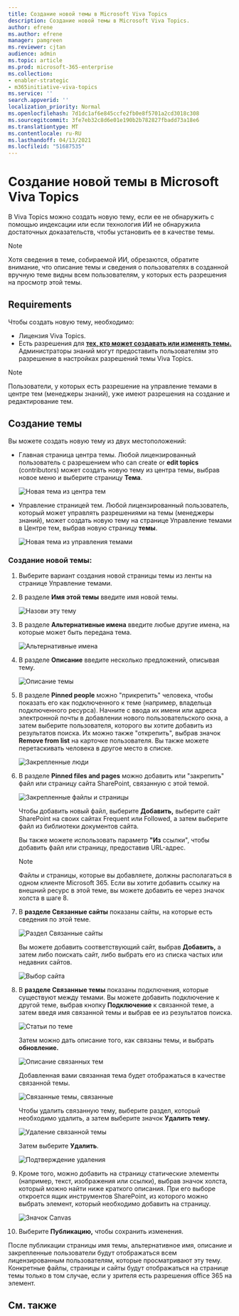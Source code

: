 ```yaml
---
title: Создание новой темы в Microsoft Viva Topics
description: Создание новой темы в Microsoft Viva Topics.
author: efrene
ms.author: efrene
manager: pamgreen
ms.reviewer: cjtan
audience: admin
ms.topic: article
ms.prod: microsoft-365-enterprise
ms.collection:
- enabler-strategic
- m365initiative-viva-topics
ms.service: ''
search.appverid: ''
localization_priority: Normal
ms.openlocfilehash: 7d1dc1af6e845ccfe2fb0e8f5701a2cd3018c308
ms.sourcegitcommit: 3fe7eb32c8d6e01e190b2b782827fbadd73a18e6
ms.translationtype: MT
ms.contentlocale: ru-RU
ms.lasthandoff: 04/13/2021
ms.locfileid: "51687535"
---
```

# <a name="create-a-new-topic-in-microsoft-viva-topics"></a>Создание новой темы в Microsoft Viva Topics

В Viva Topics можно создать новую тему, если ее не обнаружить с помощью индексации или если технология ИИ не обнаружила достаточных доказательств, чтобы установить ее в качестве темы.

> [!Note] 
> Хотя сведения в теме, собираемой [](topic-experiences-security-trimming.md)ИИ, обрезаются, обратите внимание, что описание темы и сведения о пользователях в созданной вручную теме видны всем пользователям, у которых есть разрешения на просмотр этой темы. 


## <a name="requirements"></a>Requirements

Чтобы создать новую тему, необходимо:
- Лицензия Viva Topics.
- Есть разрешения для [**тех, кто может создавать или изменять темы.**](./topic-experiences-user-permissions.md) Администраторы знаний могут предоставить пользователям это разрешение в настройках разрешений темы Viva Topics. 

> [!Note] 
> Пользователи, у которых есть разрешение на управление темами в центре тем (менеджеры знаний), уже имеют разрешения на создание и редактирование тем.

## <a name="to-create-a-topic"></a>Создание темы

Вы можете создать новую тему из двух местоположений:

- Главная страница центра темы. Любой лицензированный пользователь с разрешением who can create or **edit topics** (contributors) может создать новую тему из центра темы, выбрав новое меню и выберите страницу **Тема**.  

    ![Новая тема из центра тем](../media/knowledge-management/new-topic.png)  

- Управление страницей тем. Любой  лицензированный пользователь, который может управлять разрешениями на темы (менеджеры знаний), может создать новую тему на странице Управление темами в Центре тем, выбрав новую страницу **темы**. 

    ![Новая тема из управления темами](../media/knowledge-management/new-topic-topic-center.png)  

### <a name="to-create-a-new-topic"></a>Создание новой темы:

1. Выберите вариант создания новой страницы темы из ленты на странице Управление темами.

2.  В разделе **Имя этой темы** введите имя новой темы.

    ![Назови эту тему](../media/knowledge-management/k-new-topic-page.png)  

3. В разделе **Альтернативные имена** введите любые другие имена, на которые может быть передана тема. 

    ![Альтернативные имена](../media/knowledge-management/alt-names.png)  

4. В разделе **Описание** введите несколько предложений, описывая тему. 

    ![Описание темы](../media/knowledge-management/description.png)

4. В разделе **Pinned people** можно "прикрепить" человека, чтобы показать его как подключенного к теме (например, владельца подключенного ресурса). Начните с ввода их имени  или адреса электронной почты в добавлении нового пользовательского окна, а затем выберите пользователя, которого вы хотите добавить из результатов поиска. Их можно также "открепить", выбрав значок **Remove from list** на карточке пользователя. Вы также можете перетаскивать человека в другое место в списке.
 
    ![Закрепленные люди](../media/knowledge-management/pinned-people.png)

5. В разделе **Pinned files and pages** можно добавить или "закрепить" файл или страницу сайта SharePoint, связанную с этой темой.

   ![Закрепленные файлы и страницы](../media/knowledge-management/pinned-files-and-pages.png)
 
    Чтобы добавить новый файл, выберите **Добавить,** выберите сайт SharePoint на своих сайтах Frequent или Followed, а затем выберите файл из библиотеки документов сайта.

    Вы также можете использовать параметр **"Из** ссылки", чтобы добавить файл или страницу, предоставив URL-адрес. 

    > [!Note] 
    > Файлы и страницы, которые вы добавляете, должны располагаться в одном клиенте Microsoft 365. Если вы хотите добавить ссылку на внешний ресурс в этой теме, вы можете добавить ее через значок холста в шаге 8.


6.  В **разделе Связанные сайты** показаны сайты, на которые есть сведения по этой теме. 

    ![Раздел Связанные сайты](../media/knowledge-management/related-sites.png)

    Вы можете добавить соответствующий сайт, выбрав **Добавить,** а затем либо поискать сайт, либо выбрать его из списка частых или недавних сайтов.
    
    ![Выбор сайта](../media/knowledge-management/sites.png)

7. В **разделе Связанные темы** показаны подключения, которые существуют между темами. Вы можете добавить подключение к другой теме, выбрав кнопку **Подключение** к связанной теме, а затем введя имя связанной темы и выбрав ее из результатов поиска. 

   ![Статьи по теме](../media/knowledge-management/related-topic.png)  

    Затем можно дать описание того, как связаны темы, и выбрать **обновление.**

   ![Описание связанных тем](../media/knowledge-management/related-topics-update.png) 

   Добавленная вами связанная тема будет отображаться в качестве связанной темы.

   ![Связанные темы, связанные](../media/knowledge-management/related-topics-final.png) 

   Чтобы удалить связанную тему, выберите раздел, который необходимо удалить, а затем выберите значок **Удалить тему.**
 
   ![Удаление связанной темы](../media/knowledge-management/remove-related.png)  

   Затем выберите **Удалить**.

   ![Подтверждение удаления](../media/knowledge-management/remove-related-confirm.png) 

8. Кроме того, можно добавить на страницу статические элементы (например, текст, изображения или ссылки), выбрав значок холста, который можно найти ниже краткого описания. При его выборе откроется ящик инструментов SharePoint, из которого можно выбрать элемент, который необходимо добавить на страницу.

   ![Значок Canvas](../media/knowledge-management/webpart-library.png) 

9. Выберите **Публикацию,** чтобы сохранить изменения. 

После публикации страницы имя темы, альтернативное имя, описание и закрепленные пользователи будут отображаться всем лицензированным пользователям, которые просматривают эту тему. Конкретные файлы, страницы и сайты будут отображаться на странице темы только в том случае, если у зрителя есть разрешения office 365 на элемент. 



## <a name="see-also"></a>См. также



